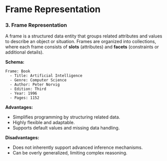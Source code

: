 # Frame Representation

### 3. Frame Representation

A frame is a structured data entity that groups related attributes and values to describe an object or situation. Frames are organized into collections, where each frame consists of **slots** (attributes) and **facets** (constraints or additional details).

**Schema:**

```
Frame: Book
  - Title: Artificial Intelligence
  - Genre: Computer Science
  - Author: Peter Norvig
  - Edition: Third
  - Year: 1996
  - Pages: 1152
```

**Advantages:**

* Simplifies programming by structuring related data.
* Highly flexible and adaptable.
* Supports default values and missing data handling.

**Disadvantages:**

* Does not inherently support advanced inference mechanisms.
* Can be overly generalized, limiting complex reasoning.
